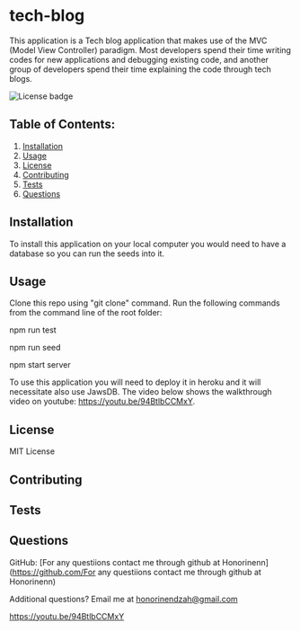 # tech-blog

This application is a Tech blog application that makes use of the MVC (Model View Controller) paradigm. Most developers spend their time writing codes for new applications and debugging existing code, and another group of developers spend their time explaining the code through tech blogs.

![License badge](https://img.shields.io/badge/license-MIT-builtinModules.svg)
     
## Table of Contents:
1. [Installation](#installation)
2. [Usage](#usage)
3. [License](#license)
4. [Contributing](#contributing)
5. [Tests](#tests)
6. [Questions](#questions)

## Installation
To install this application on your local computer you would need to have a database so you can run the seeds into it.

## Usage
Clone this repo using  "git clone" command. Run the following commands from the command line of the root folder:

npm run test

npm run seed

npm start server

To use this application you will need to deploy it in heroku and it will necessitate also use JawsDB. The video below shows the walkthrough video on youtube:
https://youtu.be/94BtlbCCMxY.

## License
MIT License

## Contributing


## Tests


## Questions
GitHub: [For any questiions contact me through github at Honorinenn](https://github.com/For any questiions contact me through github at Honorinenn)

Additional questions? Email me at honorinendzah@gmail.com
   






https://youtu.be/94BtlbCCMxY
